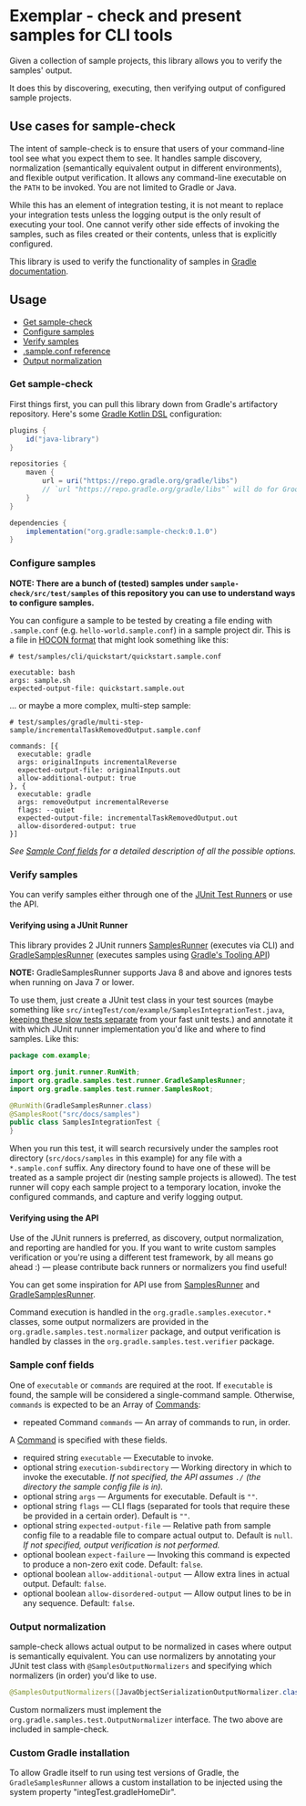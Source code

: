 # Exemplar - check and present samples for CLI tools

Given a collection of sample projects, this library allows you to verify the samples' output.

It does this by discovering, executing, then verifying output of configured sample projects.


## Use cases for sample-check

The intent of sample-check is to ensure that users of your command-line tool see what you expect them to see.
It handles sample discovery, normalization (semantically equivalent output in different environments), and flexible output verification.
It allows any command-line executable on the `PATH` to be invoked. You are not limited to Gradle or Java.

While this has an element of integration testing, it is not meant to replace your integration tests unless the logging output is the only result of executing your tool.
One cannot verify other side effects of invoking the samples, such as files created or their contents, unless that is explicitly configured.

This library is used to verify the functionality of samples in [Gradle documentation](https://docs.gradle.org).


## Usage

 - [Get sample-check](#get-sample-check)
 - [Configure samples](#configure-samples)
 - [Verify samples](#verify-samples)
 - [.sample.conf reference](#sample-conf-fields)
 - [Output normalization](#output-normalization)


### Get sample-check

First things first, you can pull this library down from Gradle's artifactory repository. Here's some [Gradle Kotlin DSL](https://github.com/gradle/kotlin-dsl) configuration:

```gradle
plugins {
    id("java-library")
}

repositories {
    maven {
        url = uri("https://repo.gradle.org/gradle/libs")
        // `url "https://repo.gradle.org/gradle/libs"` will do for Groovy scripts
    }
}

dependencies {
    implementation("org.gradle:sample-check:0.1.0")
}
```


### Configure samples

**NOTE: There are a bunch of (tested) samples under `sample-check/src/test/samples` of this repository you can use to understand ways to configure samples.**  

You can configure a sample to be tested by creating a file ending with `.sample.conf` (e.g. `hello-world.sample.conf`) in a sample project dir. 
This is a file in [HOCON format](https://github.com/lightbend/config/blob/master/HOCON.md) that might look something like this:

```hocon
# test/samples/cli/quickstart/quickstart.sample.conf

executable: bash
args: sample.sh
expected-output-file: quickstart.sample.out
```

... or maybe a more complex, multi-step sample:

```hocon
# test/samples/gradle/multi-step-sample/incrementalTaskRemovedOutput.sample.conf

commands: [{
  executable: gradle
  args: originalInputs incrementalReverse
  expected-output-file: originalInputs.out
  allow-additional-output: true
}, {
  executable: gradle
  args: removeOutput incrementalReverse
  flags: --quiet
  expected-output-file: incrementalTaskRemovedOutput.out
  allow-disordered-output: true
}]
```

_See [Sample Conf fields](#sample-conf-fields) for a detailed description of all the possible options._


### Verify samples

You can verify samples either through one of the [JUnit Test Runners](#verifying-using-a-junit-runner) or use the API.

#### Verifying using a JUnit Runner

This library provides 2 JUnit runners [SamplesRunner](src/main/java/org/gradle/samples/test/runner/SamplesRunner.java) (executes via CLI) and [GradleSamplesRunner](src/main/java/org/gradle/samples/test/runner/GradleSamplesRunner.java) (executes samples using [Gradle's Tooling API](https://docs.gradle.org/current/userguide/embedding.html))

**NOTE:** GradleSamplesRunner supports Java 8 and above and ignores tests when running on Java 7 or lower. 

To use them, just create a JUnit test class in your test sources (maybe something like `src/integTest/com/example/SamplesIntegrationTest.java`, [keeping these slow tests separate](https://docs.gradle.org/current/userguide/java_testing.html#sec:configuring_java_integration_tests) from your fast unit tests.) and annotate it with which JUnit runner implementation you'd like and where to find samples. 
Like this:

```java
package com.example;

import org.junit.runner.RunWith;
import org.gradle.samples.test.runner.GradleSamplesRunner;
import org.gradle.samples.test.runner.SamplesRoot;

@RunWith(GradleSamplesRunner.class)
@SamplesRoot("src/docs/samples")
public class SamplesIntegrationTest {
}
```

When you run this test, it will search recursively under the samples root directory (`src/docs/samples` in this example) for any file with a `*.sample.conf` suffix. 
Any directory found to have one of these will be treated as a sample project dir (nesting sample projects is allowed).
The test runner will copy each sample project to a temporary location, invoke the configured commands, and capture and verify logging output.

#### Verifying using the API

Use of the JUnit runners is preferred, as discovery, output normalization, and reporting are handled for you. If you want to write custom samples verification or you're using a different test framework, by all means go ahead :) — please contribute back runners or normalizers you find useful!

You can get some inspiration for API use from [SamplesRunner](src/main/java/org/gradle/samples/test/runner/SamplesRunner.java) and [GradleSamplesRunner](src/main/java/org/gradle/samples/test/runner/GradleSamplesRunner.java).

Command execution is handled in the `org.gradle.samples.executor.*` classes, some output normalizers are provided in the `org.gradle.samples.test.normalizer` package, and output verification is handled by classes in the `org.gradle.samples.test.verifier` package.


### Sample conf fields

One of `executable` or `commands` are required at the root. 
If `executable` is found, the sample will be considered a single-command sample.
Otherwise, `commands` is expected to be an Array of [Commands](../sample-discovery/src/main/java/org/gradle/samples/model/Command.java):

 - repeated Command `commands` — An array of commands to run, in order.

A [Command](../sample-discovery/src/main/java/org/gradle/samples/model/Command.java) is specified with these fields.

 - required string `executable` — Executable to invoke.
 - optional string `execution-subdirectory` — Working directory in which to invoke the executable. _If not specified, the API assumes `./` (the directory the sample config file is in)._
 - optional string `args` — Arguments for executable. Default is `""`.
 - optional string `flags` — CLI flags (separated for tools that require these be provided in a certain order). Default is `""`.
 - optional string `expected-output-file` — Relative path from sample config file to a readable file to compare actual output to. Default is `null`. _If not specified, output verification is not performed._
 - optional boolean `expect-failure` — Invoking this command is expected to produce a non-zero exit code. Default: `false`.
 - optional boolean `allow-additional-output` — Allow extra lines in actual output. Default: `false`.
 - optional boolean `allow-disordered-output` — Allow output lines to be in any sequence. Default: `false`.


### Output normalization

sample-check allows actual output to be normalized in cases where output is semantically equivalent. 
You can use normalizers by annotating your JUnit test class with `@SamplesOutputNormalizers` and specifying which normalizers (in order) you'd like to use.
 
```java
@SamplesOutputNormalizers([JavaObjectSerializationOutputNormalizer.class, FileSeparatorOutputNormalizer.class])
```

Custom normalizers must implement the `org.gradle.samples.test.OutputNormalizer` interface. The two above are included in sample-check.


### Custom Gradle installation

To allow Gradle itself to run using test versions of Gradle, the `GradleSamplesRunner` allows a custom installation to be injected using the system property "integTest.gradleHomeDir".


